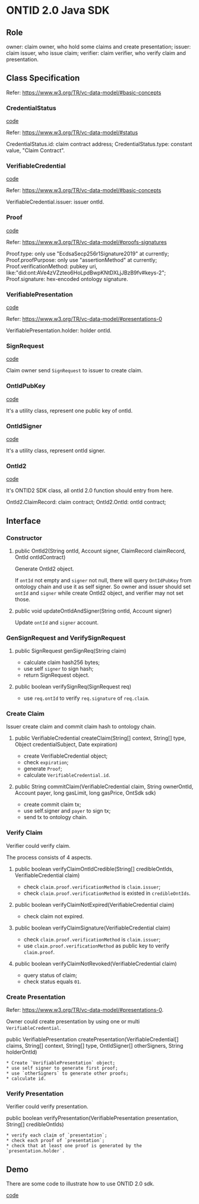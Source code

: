 # ONTID 2.0 Java SDK

## Role

owner: claim owner, who hold some claims and create presentation;
issuer: claim issuer, who issue claim;
verifier: claim verifier, who verify claim and presentation.

## Class Specification

Refer: https://www.w3.org/TR/vc-data-model/#basic-concepts

### CredentialStatus

[code](./VerifiableCredential.java#L30)

Refer: https://www.w3.org/TR/vc-data-model/#status

CredentialStatus.id: claim contract address;
CredentialStatus.type: constant value, "Claim Contract".

### VerifiableCredential

[code](./VerifiableCredential.java)

Refer: https://www.w3.org/TR/vc-data-model/#basic-concepts

VerifiableCredential.issuer: issuer ontId.

### Proof

[code](./Proof.java)

Refer: https://www.w3.org/TR/vc-data-model/#proofs-signatures

Proof.type: only use "EcdsaSecp256r1Signature2019" at currently;
Proof.proofPurpose: only use "assertionMethod" at currently;
Proof.verificationMethod: pubkey uri, like:"did:ont:AVe4zVZzteo6HoLpdBwpKNtDXLjJBzB9fv#keys-2";
Proof.signature: hex-encoded ontology signature.

### VerifiablePresentation

[code](./VerifiablePresentation.java)

Refer: https://www.w3.org/TR/vc-data-model/#presentations-0

VerifiablePresentation.holder: holder ontId.

### SignRequest

[code](./SignRequest.java)

Claim owner send `SignRequest` to issuer to create claim.

### OntIdPubKey

[code](./OntIdPubKey.java)

It's a utility class, represent one public key of ontId.

### OntIdSigner

[code](./OntIdSigner.java)

It's a utility class, represent ontId signer.


### OntId2

[code](./OntId2.java)

It's ONTID2 SDK class, all ontId 2.0 function should entry from here.

OntId2.ClaimRecord: claim contract;
OntId2.OntId: ontId contract;

## Interface

### Constructor

1. public OntId2(String ontId, Account signer, ClaimRecord claimRecord, OntId ontIdContract)

    Generate OntId2 object.

    If `ontId` not empty and `signer` not null, there will query `OntIdPubKey` from ontology chain and use it as self signer.
    So owner and issuer should set `ontId` and `signer` while create OntId2 object, and verifier may not set those.

2. public void updateOntIdAndSigner(String ontId, Account signer)

    Update `ontId` and `signer` account.

### GenSignRequest and VerifySignRequest

1. public SignRequest genSignReq(String claim)

    * calculate claim hash256 bytes;
    * use self `signer` to sign hash;
    * return SignRequest object.

2. public boolean verifySignReq(SignRequest req)

    * use `req.ontId` to verify `req.signature` of `req.claim`.

### Create Claim

Issuer create claim and commit claim hash to ontology chain.

1. public VerifiableCredential createClaim(String[] context, String[] type, Object credentialSubject, Date expiration)

    * create VerifiableCredential object;
    * check `expiration`;
    * generate `Proof`;
    * calculate `VerifiableCredential.id`.

2. public String commitClaim(VerifiableCredential claim, String ownerOntId, Account payer, long gasLimit, long gasPrice, OntSdk sdk)

    * create commit claim tx;
    * use self.signer and `payer` to sign tx;
    * send tx to ontology chain.

### Verify Claim

Verifier could verify claim.

The process consists of 4 aspects.

1. public boolean verifyClaimOntIdCredible(String[] credibleOntIds, VerifiableCredential claim)

    * check `claim.proof.verificationMethod` is `claim.issuer`;
    * check `claim.proof.verificationMethod` is existed in `credibleOntIds`.

2. public boolean verifyClaimNotExpired(VerifiableCredential claim)

    * check claim not expired.

3. public boolean verifyClaimSignature(VerifiableCredential claim)

    * check `claim.proof.verificationMethod` is `claim.issuer`;
    * use `claim.proof.verificationMethod` as public key to verify `claim.proof`.

4. public boolean verifyClaimNotRevoked(VerifiableCredential claim)

    * query status of claim;
    * check status equals `01`.

### Create Presentation

Refer: https://www.w3.org/TR/vc-data-model/#presentations-0.

Owner could create presentation by using one or multi `VerifiableCredential`.

public VerifiablePresentation createPresentation(VerifiableCredential[] claims, String[] context, String[] type, OntIdSigner[] otherSigners, String holderOntId)

    * Create `VerifiablePresentation` object;
    * use self signer to generate first proof;
    * use `otherSigners` to generate other proofs;
    * calculate id.

### Verify Presentation

Verifier could verify presentation.

public boolean verifyPresentation(VerifiablePresentation presentation, String[] credibleOntIds)

    * verify each claim of `presentation`;
    * check each proof of `presentation`;
    * check that at least one proof is generated by the `presentation.holder`.


## Demo

There are some code to illustrate how to use ONTID 2.0 sdk.

[code](../../../../demo/OntId2Demo.java)